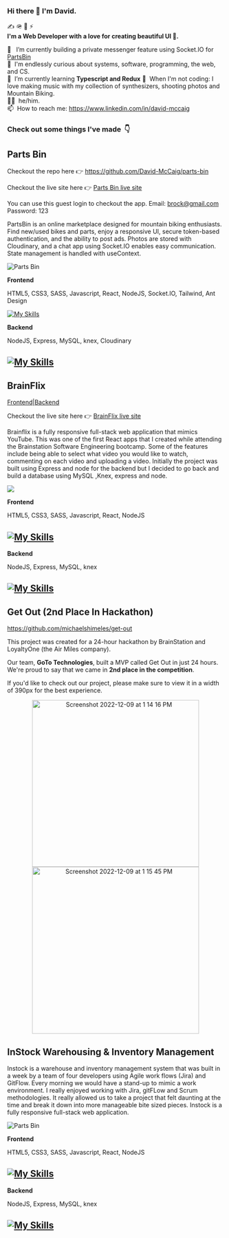 ### Hi there 👋 I'm David.

✍️ 🪖 🚀 ⚡️  
**I'm a Web Developer with a love for creating beautiful UI 🌄.**

💼 &nbsp; I’m currently building a private messenger feature using Socket.IO for [PartsBin](https://github.com/David-McCaig/parts-bin)   
🔭 &nbsp;I'm endlessly curious about systems, software, programming, the web, and CS.  
🌱 &nbsp;I’m currently learning **Typescript and Redux** 
🎹 &nbsp;When I'm not coding: I love making music with my collection of synthesizers, shooting photos and Mountain Biking.   
🙋‍♂️ &nbsp;he/him.
<br> 📫 &nbsp;How to reach me: https://www.linkedin.com/in/david-mccaig </br>


<h3>Check out some things I've made &nbsp;👇</h3>



## Parts Bin
Checkout the repo here 👉 https://github.com/David-McCaig/parts-bin

Checkout the live site here 👉   [Parts Bin live site](https://imaginative-sfogliatella-45400a.netlify.app/)

You can use this guest login to checkout the app. Email: brock@gmail.com  Password: 123

PartsBin is an online marketplace designed for mountain biking enthusiasts. Find new/used bikes and parts, enjoy a responsive UI, secure token-based authentication, and the ability to post ads. Photos are stored with Cloudinary, and a chat app using Socket.IO enables easy communication. State management is handled with useContext. 

![Parts Bin](parts-bin-two.gif)

**Frontend**

HTML5, CSS3, SASS, Javascript, React, NodeJS, Socket.IO, Tailwind, Ant Design

[![My Skills](https://skillicons.dev/icons?i=js,html,css,sass,react,nodejs,tailwind)](https://skillicons.dev)

<!-- ![Rhythm](https://user-images.githubusercontent.com/79873814/203249486-3794e86f-7cc8-425d-938f-952430830632.gif) -->

    
**Backend**

NodeJS, Express, MySQL, knex, Cloudinary

## [![My Skills](https://skillicons.dev/icons?i=nodejs,express,mysql,knex)](https://skillicons.dev)
##


## BrainFlix
 [Frontend](https://github.com/David-McCaig/david-mccaig-brainflix)|[Backend](https://github.com/David-McCaig/david-mccaig-brainflix-server)
 
 Checkout the live site here 👉   [BrainFlix live site](https://elegant-meringue-56d20b.netlify.app/)

Brainflix is a fully responsive full-stack web application that mimics YouTube.  This was one of the first React apps that I created while attending the Brainstation Software Engineering bootcamp.  Some of the features include being able to select what video you would like to watch, commenting on each video and uploading a video. Initially the project was built using Express and node for the backend but I decided to go back and build a database using MySQL ,Knex, express and node.

![](brain.gif)

**Frontend**

HTML5, CSS3, SASS, Javascript, React, NodeJS

## [![My Skills](https://skillicons.dev/icons?i=js,html,css,sass,react,nodejs)](https://skillicons.dev)

**Backend**

NodeJS, Express, MySQL, knex

## [![My Skills](https://skillicons.dev/icons?i=nodejs,express,mysql,knex)](https://skillicons.dev)
 
 ## Get Out (2nd Place In Hackathon)
 https://github.com/michaelshimeles/get-out

This project was created for a 24-hour hackathon by BrainStation and LoyaltyOne (the Air Miles company).

Our team, **GoTo Technologies**, built a MVP called Get Out in just 24 hours. We're proud to say that we came in **2nd place in the competition**.

If you'd like to check out our project, please make sure to view it in a width of 390px for the best experience.

<p align="center">
<img width="388" alt="Screenshot 2022-12-09 at 1 14 16 PM" src="https://user-images.githubusercontent.com/69605071/206766516-9c913f20-1045-4bce-bb29-5b1a4ed3d053.png">              
<img width="388" alt="Screenshot 2022-12-09 at 1 15 45 PM" src="https://user-images.githubusercontent.com/69605071/206766670-93b0e791-f15d-4829-b355-4796859612fe.png">
</p>

## InStock Warehousing & Inventory Management

Instock is a warehouse and inventory management system that was built in a week by a team of four developers using Agile work flows (Jira) and GitFlow. Every morning we would have a stand-up to mimic a work environment. I really enjoyed working with Jira, gitFLow and Scrum methodologies. It really allowed us to take a project that felt daunting at the time and break it down into more manageable bite sized pieces. Instock is a fully responsive full-stack web application.    

![Parts Bin](instock.gif)

**Frontend**

HTML5, CSS3, SASS, Javascript, React, NodeJS

## [![My Skills](https://skillicons.dev/icons?i=js,html,css,sass,react,nodejs)](https://skillicons.dev)

**Backend**

NodeJS, Express, MySQL, knex

## [![My Skills](https://skillicons.dev/icons?i=nodejs,express,mysql,knex)](https://skillicons.dev)
##




